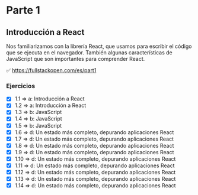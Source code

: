# Parte 1

## Introducción a React

Nos familiarizamos con la librería React, que usamos para escribir el código que se ejecuta en el navegador. También algunas características de JavaScript que son importantes para comprender React.

✅ https://fullstackopen.com/es/part1

### Ejercicios

- [x] 1.1 => a: Introducción a React
- [x] 1.2 => a: Introducción a React
- [x] 1.3 => b: JavaScript
- [x] 1.4 => b: JavaScript
- [x] 1.5 => b: JavaScript
- [x] 1.6 => d: Un estado más completo, depurando aplicaciones React
- [x] 1.7 => d: Un estado más completo, depurando aplicaciones React
- [x] 1.8 => d: Un estado más completo, depurando aplicaciones React
- [x] 1.9 => d: Un estado más completo, depurando aplicaciones React
- [x] 1.10 => d: Un estado más completo, depurando aplicaciones React
- [x] 1.11 => d: Un estado más completo, depurando aplicaciones React
- [x] 1.12 => d: Un estado más completo, depurando aplicaciones React
- [x] 1.13 => d: Un estado más completo, depurando aplicaciones React
- [x] 1.14 => d: Un estado más completo, depurando aplicaciones React
